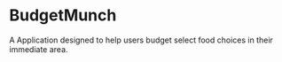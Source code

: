 # BudgetMunch
A Application designed to help users budget select food choices in their immediate area. 

